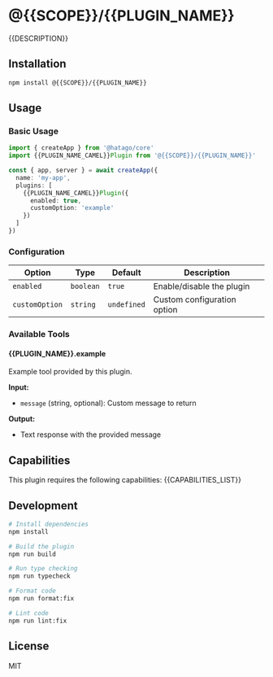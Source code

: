 # @{{SCOPE}}/{{PLUGIN_NAME}}

{{DESCRIPTION}}

## Installation

```bash
npm install @{{SCOPE}}/{{PLUGIN_NAME}}
```

## Usage

### Basic Usage

```typescript
import { createApp } from '@hatago/core'
import {{PLUGIN_NAME_CAMEL}}Plugin from '@{{SCOPE}}/{{PLUGIN_NAME}}'

const { app, server } = await createApp({
  name: 'my-app',
  plugins: [
    {{PLUGIN_NAME_CAMEL}}Plugin({
      enabled: true,
      customOption: 'example'
    })
  ]
})
```

### Configuration

| Option         | Type      | Default     | Description                 |
| -------------- | --------- | ----------- | --------------------------- |
| `enabled`      | `boolean` | `true`      | Enable/disable the plugin   |
| `customOption` | `string`  | `undefined` | Custom configuration option |

### Available Tools

#### {{PLUGIN_NAME}}.example

Example tool provided by this plugin.

**Input:**

- `message` (string, optional): Custom message to return

**Output:**

- Text response with the provided message

## Capabilities

This plugin requires the following capabilities:
{{CAPABILITIES_LIST}}

## Development

```bash
# Install dependencies
npm install

# Build the plugin
npm run build

# Run type checking
npm run typecheck

# Format code
npm run format:fix

# Lint code
npm run lint:fix
```

## License

MIT
